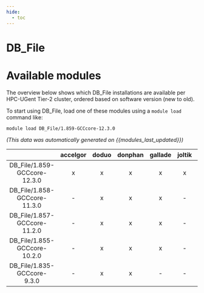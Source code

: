 ```yaml
---
hide:
  - toc
---
```


DB_File
=======

# Available modules


The overview below shows which DB_File installations are available per HPC-UGent Tier-2 cluster, ordered based on software version (new to old).

To start using DB_File, load one of these modules using a `module load` command like:

```shell
module load DB_File/1.859-GCCcore-12.3.0
```

*(This data was automatically generated on {{modules_last_updated}})*  

| |accelgor|doduo|donphan|gallade|joltik|shinx|skitty|
| :---: | :---: | :---: | :---: | :---: | :---: | :---: | :---: |
|DB_File/1.859-GCCcore-12.3.0|x|x|x|x|x|x|x|
|DB_File/1.858-GCCcore-11.3.0|-|x|x|x|-|-|-|
|DB_File/1.857-GCCcore-11.2.0|-|x|x|x|-|-|-|
|DB_File/1.855-GCCcore-10.2.0|-|x|x|x|-|-|-|
|DB_File/1.835-GCCcore-9.3.0|-|x|x|-|-|-|-|
